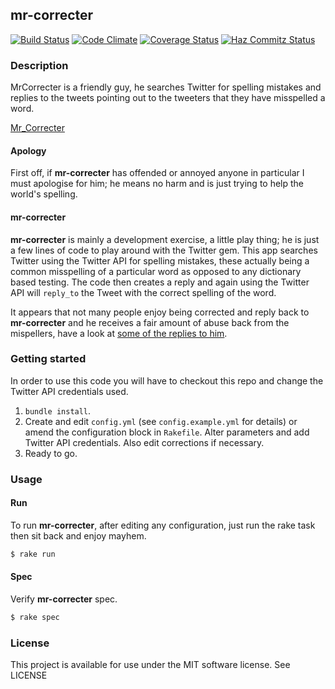 ## mr-correcter

[![Build Status](https://travis-ci.org/rob-murray/mr-correcter.png?branch=master)](https://travis-ci.org/rob-murray/mr-correcter)
[![Code Climate](https://codeclimate.com/github/rob-murray/mr-correcter.png)](https://codeclimate.com/github/rob-murray/mr-correcter)
[![Coverage Status](https://coveralls.io/repos/rob-murray/mr-correcter/badge.png)](https://coveralls.io/r/rob-murray/mr-correcter)
[![Haz Commitz Status](http://haz-commitz.herokuapp.com/repos/rob-murray/mr-correcter.svg)](http://haz-commitz.herokuapp.com/repos/rob-murray/mr-correcter)

### Description

MrCorrecter is a friendly guy, he searches Twitter for spelling mistakes and replies to the tweets pointing out to the tweeters that they have misspelled a word.

[Mr_Correcter](https://twitter.com/Mr_Correcter)

#### Apology

First off, if **mr-correcter** has offended or annoyed anyone in particular I must apologise for him; he means no harm and is just trying to help the world's spelling.

#### mr-correcter

**mr-correcter** is mainly a development exercise, a little play thing; he is just a few lines of code to play around with the Twitter gem. This app searches Twitter using the Twitter API for spelling mistakes, these actually being a common misspelling of a particular word as opposed to any dictionary based testing. The code then creates a reply and again using the Twitter API will `reply_to` the Tweet with the correct spelling of the word.

It appears that not many people enjoy being corrected and reply back to **mr-correcter** and he receives a fair amount of abuse back from the mispellers, have a look at [some of the replies to him](http://robertomurray.co.uk/blog/2012/the-twitter-account-mr-correcter/).

### Getting started

In order to use this code you will have to checkout this repo and change the Twitter API credentials used.

1. `bundle install`.
2. Create and edit `config.yml` (see `config.example.yml` for details) or amend the configuration block in `Rakefile`. Alter parameters and add Twitter API credentials. Also edit corrections if necessary.
3. Ready to go.


### Usage

#### Run

To run **mr-correcter**, after editing any configuration, just run the rake task then sit back and enjoy mayhem.

```bash
$ rake run
````

#### Spec

Verify **mr-correcter** spec.

```bash
$ rake spec
````

### License

This project is available for use under the MIT software license.
See LICENSE
